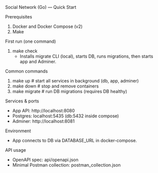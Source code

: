 Social Network (Go) — Quick Start

Prerequisites
1) Docker and Docker Compose (v2)
2) Make

First run (one command)
1) make check
   - Installs migrate CLI (local), starts DB, runs migrations, then starts app and Adminer.

Common commands
1) make up      # start all services in background (db, app, adminer)
2) make down    # stop and remove containers
3) make migrate # run DB migrations (requires DB healthy)

Services & ports
- App API: http://localhost:8080
- Postgres: localhost:5435 (db:5432 inside compose)
- Adminer: http://localhost:8081 

Environment
- App connects to DB via DATABASE_URL in docker-compose.

API usage
- OpenAPI spec: api/openapi.json 
- Minimal Postman collection: postman_collection.json
